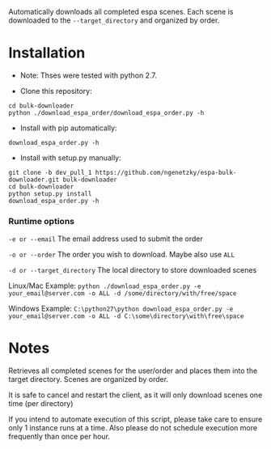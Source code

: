 Automatically downloads all completed espa scenes.  Each scene is downloaded to the `--target_directory` and organized by order.

# Installation
* Note: Thses were tested with python 2.7.


* Clone this repository:
```git clone https://github.com/USGS-EROS/espa-bulk-downloader.git bulk-downloader
cd bulk-downloader
python ./download_espa_order/download_espa_order.py -h
```
* Install with pip automatically:
```pip install git+https://github.com/ngenetzky/espa-bulk-downloader.git@dev_pull_1
download_espa_order.py -h
```
* Install with setup.py manually:
```
git clone -b dev_pull_1 https://github.com/ngenetzky/espa-bulk-downloader.git bulk-downloader
cd bulk-downloader
python setup.py install
download_espa_order.py -h
```

### Runtime options
`-e or --email` The email address used to submit the order

`-o or --order` The order you wish to download.  Maybe also use `ALL`

`-d or --target_directory` The local directory to store downloaded scenes

Linux/Mac Example: `python ./download_espa_order.py -e your_email@server.com -o ALL -d /some/directory/with/free/space`

Windows Example: `C:\python27\python download_espa_order.py -e your_email@server.com -o ALL -d C:\some\directory\with\free\space`

# Notes
Retrieves all completed scenes for the user/order
and places them into the target directory.
Scenes are organized by order.

It is safe to cancel and restart the client, as it will
only download scenes one time (per directory)
 
If you intend to automate execution of this script,
please take care to ensure only 1 instance runs at a time.
Also please do not schedule execution more frequently than
once per hour.


    

